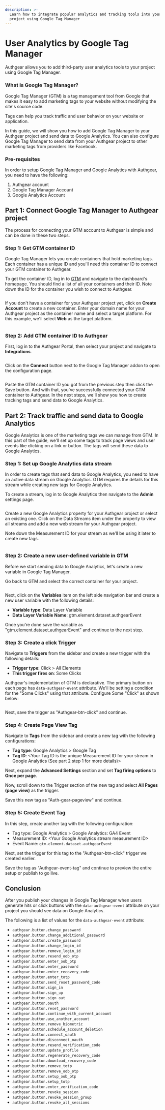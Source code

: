 ```yaml
---
description: >-
  Learn how to integrate popular analytics and tracking tools into your Authgear
  project using Google Tag Manager
---
```


# User Analytics by Google Tag Manager

Authgear allows you to add third-party user analytics tools to your project using Google Tag Manager.

### What is Google Tag Manager?

Google Tag Manager (GTM) is a tag management tool from Google that makes it easy to add marketing tags to your website without modifying the site's source code.

Tags can help you track traffic and user behavior on your website or application.

In this guide, we will show you how to add Google Tag Manager to your Authgear project and send data to Google Analytics. You can also configure Google Tag Manager to send data from your Authgear project to other marketing tags from providers like Facebook.

### Pre-requisites

In order to setup Google Tag Manager and Google Analytics with Authgear, you need to have the following:

1. Authgear account
2. Google Tag Manager Account
3. Google Analytics Account

## Part 1: Connect Google Tag Manager to Authgear project

The process for connecting your GTM account to Authgear is simple and can be done in these two steps.

### Step 1: Get GTM container ID

Google Tag Manager lets you create containers that hold marketing tags. Each container has a unique ID and you'll need this container ID to connect your GTM container to Authgear.

To get the container ID, log in to [GTM](https://tagmanager.google.com/) and navigate to the dashboard's homepage. You should find a list of all your containers and their ID. Note down the ID for the container you wish to connect to Authgear.

<figure><img src="../../.gitbook/assets/gtm-home.png" alt=""><figcaption></figcaption></figure>

If you don't have a container for your Authgear project yet, click on **Create Account** to create a new container. Enter your domain name for your Authgear project as the container name and select a target platform. For this example, we'll select **Web** as the target platform.

<figure><img src="../../.gitbook/assets/gtm-create-container.png" alt=""><figcaption></figcaption></figure>

### Step 2: Add GTM container ID to Authgear

First, log in to the Authgear Portal, then select your project and navigate to **Integrations**.

<figure><img src="../../.gitbook/assets/authgear-integrations.png" alt=""><figcaption></figcaption></figure>

Click on the **Connect** button next to the Google Tag Manager addon to open the configuration page.

<figure><img src="../../.gitbook/assets/authgear-gtm.png" alt=""><figcaption></figcaption></figure>

Paste the GTM container ID you got from the previous step then click the Save button. And with that, you've successfully connected your GTM container to Authgear. In the next steps, we'll show you how to create tracking tags and send data to Google Analytics.

## Part 2: Track traffic and send data to Google Analytics

Google Analytics is one of the marketing tags we can manage from GTM. In this part of the guide, we'll set up some tags to track page views and user events like clicking on a link or button. The tags will send these data to Google Analytics.

### Step 1: Set up Google Analytics data stream

In order to create tags that send data to Google Analytics, you need to have an active data stream on Google Analytics. GTM requires the details for this stream while creating new tags for Google Analytics.

To create a stream, log in to Google Analytics then navigate to the **Admin** settings page.

<figure><img src="../../.gitbook/assets/ga-admin.png" alt=""><figcaption></figcaption></figure>

Create a new Google Analytics property for your Authgear project or select an existing one. Click on the Data Streams item under the property to view all streams and add a new web stream for your Authgear project.

Note down the Measurement ID for your stream as we'll be using it later to create new tags.

<figure><img src="../../.gitbook/assets/ga-stream-info.png" alt=""><figcaption></figcaption></figure>

### Step 2: Create a new user-defined variable in GTM

Before we start sending data to Google Analytics, let's create a new variable in Google Tag Manager.

Go back to GTM and select the correct container for your project.

<figure><img src="../../.gitbook/assets/gtm-container-home.png" alt=""><figcaption></figcaption></figure>

Next, click on the **Variables** item on the left side navigation bar and create a new user variable with the following details:

* **Variable type**: Data Layer Variable
* **Data Layer Variable Name**: gtm.element.dataset.authgearEvent

Once you're done save the variable as "gtm.element.dataset.authgearEvent" and continue to the next step.

### Step 3: Create a click Trigger

Navigate to **Triggers** from the sidebar and create a new trigger with the following details:

* **Trigger type**: Click > All Elements
* **This trigger fires on**: Some Clicks

Authgear's implementation of GTM is declarative. The primary button on each page has `data-authgear-event` attribute. We'll be setting a condition for the "Some Clicks" using that attribute. Configure Some "Click" as shown below:

<figure><img src="../../.gitbook/assets/gtm-trigger-config.png" alt=""><figcaption></figcaption></figure>

Next, save the trigger as "Authgear-btn-click" and continue.

### Step 4: Create Page View Tag

Navigate to **Tags** from the sidebar and create a new tag with the following configurations:

* **Tag type**: Google Analytics > Google Tag
* **Tag ID**: \<Your Tag ID is the unique Measurement ID for your stream in Google Analytics (See part 2 step 1 for more details)>

Next, expand the **Advanced Settings** section and set **Tag firing options** to **Once per page**.

Now, scroll down to the Trigger section of the new tag and select **All Pages (page view)** as the trigger.&#x20;

Save this new tag as "Auth-gear-pageview" and continue.

### Step 5: Create Event Tag

In this step, create another tag with the following configuration:

* Tag type: Google Analytics > Google Analytics: GA4 Event
* Measurement ID: \<Your Google Analytics stream measurement ID>
* Event Name: `gtm.element.dataset.authgearEvent`

Next, set the trigger for this tag to the "Authgear-btn-click" trigger we created earlier.

Save the tag as "Authgear-event-tag" and continue to preview the entire setup or publish to go live.

## Conclusion

After you publish your changes in Google Tag Manager when users generate hits or click buttons with the `data-authgear-event` attribute on your project you should see data on Google Analytics.

The following is a list of values for the  `data-authgear-event` attribute:

* `authgear.button.change_password`
* `authgear.button.change_additional_password`
* `authgear.button.create_password`
* `authgear.button.change_login_id`
* `authgear.button.remove_login_id`
* `authgear.button.resend_oob_otp`
* `authgear.button.enter_oob_otp`
* `authgear.button.enter_password`
* `authgear.button.enter_recovery_code`
* `authgear.button.enter_totp`
* `authgear.button.send_reset_password_code`
* `authgear.button.sign_in`
* `authgear.button.sign_up`
* `authgear.button.sign_out`
* `authgear.button.oauth`
* `authgear.button.reset_password`
* `authgear.button.continue_with_current_account`
* `authgear.button.use_another_account`
* `authgear.button.remove_biometric`
* `authgear.button.schedule_account_deletion`
* `authgear.button.connect_oauth`
* `authgear.button.disconnect_oauth`
* `authgear.button.resend_verification_code`
* `authgear.button.update_profile`
* `authgear.button.regenerate_recovery_code`
* `authgear.button.download_recovery_code`
* `authgear.button.remove_totp`
* `authgear.button.remove_oob_otp`
* `authgear.button.setup_oob_otp`
* `authgear.button.setup_totp`
* `authgear.button.enter_verification_code`
* `authgear.button.revoke_session`
* `authgear.button.revoke_session_group`
* `authgear.button.revoke_all_sessions`

